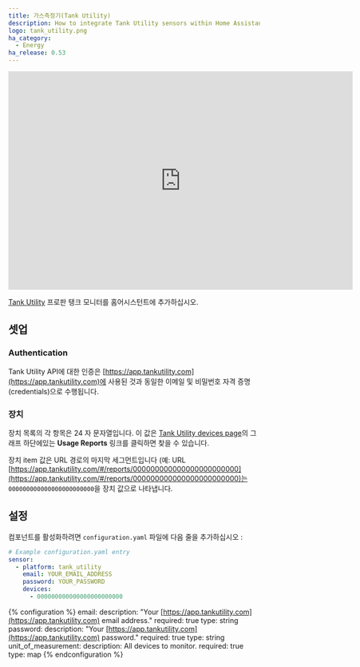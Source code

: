 ```yaml
---
title: 가스측정기(Tank Utility)
description: How to integrate Tank Utility sensors within Home Assistant.
logo: tank_utility.png
ha_category:
  - Energy
ha_release: 0.53
---
```


<div class='videoWrapper'>
<iframe width="690" height="437" src="https://www.youtube.com/embed/a2q4V_SjUTY" frameborder="0" allow="accelerometer; autoplay; encrypted-media; gyroscope; picture-in-picture" allowfullscreen></iframe>
</div>

[Tank Utility](https://www.tankutility.com/) 프로판 탱크 모니터를 홈어시스턴트에 추가하십시오.

## 셋업

### Authentication

Tank Utility API에 대한 인증은 [https://app.tankutility.com](https://app.tankutility.com)에 사용된 것과 동일한 이메일 및 비밀번호 자격 증명(credentials)으로 수행됩니다.

### 장치

장치 목록의 각 항목은 24 자 문자열입니다. 이 값은 [Tank Utility devices page](https://app.tankutility.com/#/devices)의 그래프 하단에있는 **Usage Reports** 링크를 클릭하면 찾을 수 있습니다.

장치 item 값은 URL 경로의 마지막 세그먼트입니다 (예: URL [https://app.tankutility.com/#/reports/000000000000000000000000](https://app.tankutility.com/#/reports/000000000000000000000000)는 `000000000000000000000000`을 장치 값으로 나타냅니다.

## 설정

컴포넌트를 활성화하려면 `configuration.yaml` 파일에 다음 줄을 추가하십시오 :

```yaml
# Example configuration.yaml entry
sensor:
  - platform: tank_utility
    email: YOUR_EMAIL_ADDRESS
    password: YOUR_PASSWORD
    devices:
      - 000000000000000000000000
```

{% configuration %}
email:
  description: "Your [https://app.tankutility.com](https://app.tankutility.com) email address."
  required: true
  type: string
password:
  description: "Your [https://app.tankutility.com](https://app.tankutility.com) password."
  required: true
  type: string
unit_of_measurement:
  description: All devices to monitor.
  required: true
  type: map
{% endconfiguration %}
